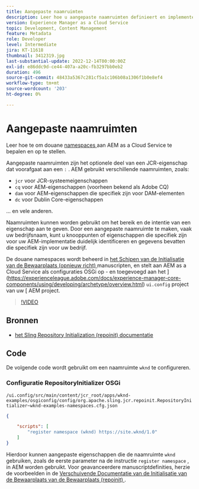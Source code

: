 ```yaml
---
title: Aangepaste naamruimten
description: Leer hoe u aangepaste naamruimten definieert en implementeert in AEM as a Cloud Service.
version: Experience Manager as a Cloud Service
topic: Development, Content Management
feature: Metadata
role: Developer
level: Intermediate
jira: KT-11618
thumbnail: 3412319.jpg
last-substantial-update: 2022-12-14T00:00:00Z
exl-id: e86ddc9d-ce44-407a-a20c-fb3297bb0eb2
duration: 496
source-git-commit: 48433a5367c281cf5a1c106b08a1306f1b0e8ef4
workflow-type: tm+mt
source-wordcount: '203'
ht-degree: 0%

---
```


# Aangepaste naamruimten

Leer hoe te om douane [ namespaces ](https://developer.adobe.com/experience-manager/reference-materials/spec/jcr/1.0/4.5_Namespaces.html) aan AEM as a Cloud Service te bepalen en op te stellen.

Aangepaste naamruimten zijn het optionele deel van een JCR-eigenschap dat voorafgaat aan een `:` . AEM gebruikt verschillende naamruimten, zoals:

+ `jcr` voor JCR-systeemeigenschappen
+ `cq` voor AEM-eigenschappen (voorheen bekend als Adobe CQ)
+ `dam` voor AEM-eigenschappen die specifiek zijn voor DAM-elementen
+ `dc` voor Dublin Core-eigenschappen

... en vele anderen.

Naamruimten kunnen worden gebruikt om het bereik en de intentie van een eigenschap aan te geven. Door een aangepaste naamruimte te maken, vaak uw bedrijfsnaam, kunt u knooppunten of eigenschappen die specifiek zijn voor uw AEM-implementatie duidelijk identificeren en gegevens bevatten die specifiek zijn voor uw bedrijf.

De douane namespaces wordt beheerd in [ het Schipen van de Initialisatie van de Bewaarplaats (opnieuw richt) ](https://sling.apache.org/documentation/bundles/repository-initialization.html) manuscripten, en stelt aan AEM as a Cloud Service als configuraties OSGi op - en toegevoegd aan het ](https://experienceleague.adobe.com/docs/experience-manager-core-components/using/developing/archetype/overview.html) `ui.config` project van uw [ AEM project.

>[!VIDEO](https://video.tv.adobe.com/v/3412319?quality=12&learn=on)

## Bronnen

+ [ het Sling Repository Initialization (repoinit) documentatie ](https://sling.apache.org/documentation/bundles/repository-initialization.html#repoinit-parser-test-scenarios)

## Code

De volgende code wordt gebruikt om een naamruimte `wknd` te configureren.

### Configuratie RepositoryInitializer OSGi

`/ui.config/src/main/content/jcr_root/apps/wknd-examples/osgiconfig/config/org.apache.sling.jcr.repoinit.RepositoryInitializer~wknd-examples-namespaces.cfg.json`

```json
{

    "scripts": [
        "register namespace (wknd) https://site.wknd/1.0"
    ]
}
```

Hierdoor kunnen aangepaste eigenschappen die de naamruimte `wknd` gebruiken, zoals de eerste parameter na de instructie `register namespace` , in AEM worden gebruikt. Voor geavanceerdere manuscriptdefinities, herzie de voorbeelden in de [ Verschuivende Documentatie van de Initialisatie van de Bewaarplaats van de Bewaarplaats (repoinit) ](https://sling.apache.org/documentation/bundles/repository-initialization.html#repoinit-parser-test-scenarios).
